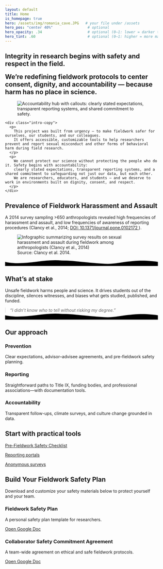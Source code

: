```yaml
---
layout: default
title: Home
is_homepage: true
hero: /assets/img/romania_cave.JPG   # your file under /assets
hero_pos: "center 40%"                # optional
hero_opacity: .34                     # optional (0–1: lower = darker tint / more visible photo)
hero_tint: .60                        # optional (0–1: higher = more maroon overlay)
---
```


<section class="section intro">
  <div class="intro-title">
    <h1 style="color:var(--logo-orange);"><strong>Integrity in research begins with safety and respect in the field.</strong></h1>
    <h2 style="margin-top: 0.5em; font-weight: normal;">
      <strong>We’re redefining fieldwork protocols to center consent, dignity, and accountability — because harm has no place in science.</strong>
    </h2>
  </div>

  <div class="intro-row">
    <figure class="intro-graphic">
      <img
        src="{{ '/assets/img/accountability.png' | relative_url }}"
        alt="Accountability hub with callouts: clearly stated expectations, transparent reporting systems, and shared commitment to safety."
        loading="lazy" decoding="async" fetchpriority="low">
    </figure>

    <div class="intro-copy">
      <p>
        This project was built from urgency — to make fieldwork safer for ourselves, our students, and our colleagues.
        It offers accessible, customizable tools to help researchers prevent and report sexual misconduct and other forms of behavioral harm during field research.
      </p>
      <p>
        We cannot protect our science without protecting the people who do it. Safety begins with accountability:
        clearly stated expectations, transparent reporting systems, and a shared commitment to safeguarding not just our data, but each other.
        We are researchers, educators, and students — and we deserve to work in environments built on dignity, consent, and respect.
      </p>
    </div>
  </div>
</section>


<!-- Prevalence (content only, no band bg) -->
<section id="prevalence" class="section two-col docs-container prevalence">
  <div>
    <h2>Prevalence of Fieldwork Harassment and Assault</h2>
    <p class="wrap-long">
      A 2014 survey sampling &gt;650 anthropologists revealed high frequencies of harassment and assault,
      and low frequencies of awareness of reporting procedures (Clancy et&nbsp;al., 2014;
      <a href="https://doi.org/10.1371/journal.pone.0102172" target="_blank" rel="noopener noreferrer">
        DOI: 10.1371/journal.pone.0102172
      </a>).
    </p>
  </div>

  <aside class="side">
    <figure class="infographic">
      <img
        src="{{ '/assets/img/project-2025-08-06_01-08_AM.png' | relative_url }}"
        alt="Infographic summarizing survey results on sexual harassment and assault during fieldwork among anthropologists (Clancy et al., 2014)"
        loading="lazy" decoding="async" fetchpriority="low">
      <figcaption>Source: Clancy et&nbsp;al. 2014.</figcaption>
    </figure>
  </aside>
</section>

<!-- wave: top of the next section -->
<div class="seam full-bleed" aria-hidden="true">
  <svg viewBox="0 0 1440 64" preserveAspectRatio="none" xmlns="http://www.w3.org/2000/svg">
    <path class="back"  d="M0,30 C200,68 420,-6 640,16 C860,38 1060,58 1240,34 C1340,20 1390,24 1440,28 L1440,64 L0,64 Z"/>
    <path class="front" d="M0,24 C180,64 360,-8 540,12 C720,32 900,60 1080,32 C1260,4 1350,12 1440,24 L1440,64 L0,64 Z"/>
  </svg>
</div>

<!-- What's at stake (same bg; the wave above signals the change) -->
<section class="section">
  <h2>What’s at stake</h2>
  <p>Unsafe fieldwork harms people and science. It drives students out of the discipline, silences witnesses, and biases what gets studied, published, and funded.</p>
  <blockquote style="margin:0; font-style:italic; opacity:.95">
    “I didn’t know who to tell without risking my degree.”
  </blockquote>
</section>

<!-- wave: bottom of this section (flipped) -->
<div class="seam seam--flip full-bleed" aria-hidden="true">
  <svg viewBox="0 0 1440 64" preserveAspectRatio="none" xmlns="http://www.w3.org/2000/svg">
    <path class="back"  d="M0,30 C200,68 420,-6 640,16 C860,38 1060,58 1240,34 C1340,20 1390,24 1440,28 L1440,64 L0,64 Z"/>
    <path class="front" d="M0,24 C180,64 360,-8 540,12 C720,32 900,60 1080,32 C1260,4 1350,12 1440,24 L1440,64 L0,64 Z"/>
  </svg>
</div>

<!-- Our approach, etc… (repeat pattern) -->
<section class="section">
  <!-- cards / content -->
</section>

<!-- 4. Our approach (solutions in cards) -->
<section class="band band--sage">
  <div class="section" style="gap:22px;">
    <h2 style="margin-bottom:.2em;">Our approach</h2>
    <div class="section" style="padding:0; grid-template-columns:repeat(auto-fit,minmax(240px,1fr)); gap:16px;">
      <div class="card">
        <h3>Prevention</h3>
        <p>Clear expectations, advisor–advisee agreements, and pre-fieldwork safety planning.</p>
      </div>
      <div class="card">
        <h3>Reporting</h3>
        <p>Straightforward paths to Title IX, funding bodies, and professional associations—with documentation tools.</p>
      </div>
      <div class="card">
        <h3>Accountability</h3>
        <p>Transparent follow-ups, climate surveys, and culture change grounded in data.</p>
      </div>
    </div>
  </div>
</section>

<!-- 5. CTA back to tools -->
<section class="section">
  <h2>Start with practical tools</h2>
  <p><a class="bubble" href="{{ '/preparing/' | relative_url }}">Pre-Fieldwork Safety Checklist</a></p>
  <p><a class="bubble" href="{{ '/reporting/'  | relative_url }}">Reporting portals</a></p>
  <p><a class="bubble" href="{{ '/surveys/'    | relative_url }}">Anonymous surveys</a></p>
</section>

<section class="main-section">
  <div class="docs-container safety-plan">
    <h2>Build Your Fieldwork Safety Plan</h2>
    <p>Download and customize your safety materials below to protect yourself and your team.</p>
    <div class="doc-links">
      <div class="doc-card">
        <h3>Fieldwork Safety Plan</h3>
        <p>A personal safety plan template for researchers.</p>
        <a href="https://docs.google.com/document/d/1OkEMW4VhpsccA_VZTTEvgBBq5vs0mCOEDg9Xk6f34Ss/edit?usp=sharing"
           target="_blank" rel="noopener noreferrer">Open Google Doc</a>
      </div>
      <div class="doc-card">
        <h3>Collaborator Safety Commitment Agreement</h3>
        <p>A team-wide agreement on ethical and safe fieldwork protocols.</p>
        <a href="https://docs.google.com/document/d/18SmymYAFKUz_drbDhcsx8NWaiNG6-SQflWPj0OaZ76c/edit?usp=sharing"
           target="_blank" rel="noopener noreferrer">Open Google Doc</a>
      </div>
    </div>
  </div>
</section>
